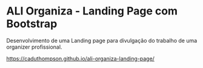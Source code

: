 # ALI Organiza - Landing Page com Bootstrap

Desenvolvimento de uma Landing page para divulgação do trabalho de uma organizer profissional. 

https://caduthompson.github.io/ali-organiza-landing-page/

